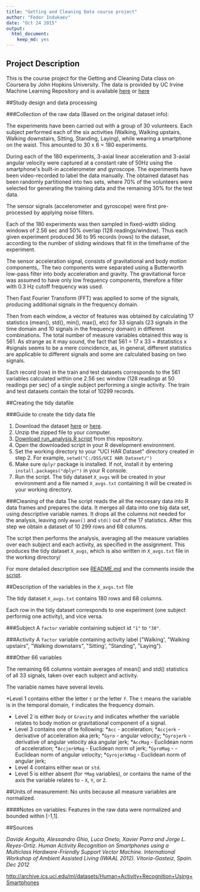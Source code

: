 ```yaml
---
title: "Getting and Cleaning Data course project"
author: "Fedor Indukaev"
date: "Oct 24 2015"
output:
  html_document:
    keep_md: yes
---
```


## Project Description
This is the course project for the Getting and Cleaning Data class on Coursera by John Hopkins University.
The data is provided by UC Irvine Machine Learning Repository and is available [here](http://archive.ics.uci.edu/ml/datasets/Human+Activity+Recognition+Using+Smartphones) or [here](https://d396qusza40orc.cloudfront.net/getdata%2Fprojectfiles%2FUCI%20HAR%20Dataset.zip)

##Study design and data processing

###Collection of the raw data
(Based on the original dataset info):

The experiments have been carried out with a group of 30 volunteers. Each subject performed each of the six activities  (Walking, Walking upstairs, Walking downstairs, Sitting, Standing, Laying), while wearing a smartphone on the waist. This amounted to 30 x 6 = 180 experiments.

During each of the 180 experiments, 3-axial linear acceleration and 3-axial angular velocity were captured at a constant rate of 50Hz using the smartphone's built-in accelerometer and gyroscope. The experiments have been video-recorded to label the data manually. The obtained dataset has been randomly partitioned into two sets, where 70% of the volunteers were selected for generating the training data and the remaining 30% for the test data.

The sensor signals (accelerometer and gyroscope) were first pre-processed by applying noise filters.

Each of the 180 experiments was then sampled in fixed-width sliding windows of 2.56 sec and 50% overlap (128 readings/window). Thus each given experiment produced 36 to 95 records (rows) to the dataset, according to the number of sliding windows that fit in the timeframe of the experiment.

The sensor acceleration signal, consists of gravitational and body motion components,. The two components were separated using a Butterworth low-pass filter into body acceleration and gravity. The gravitational force was assumed to have only low frequency components, therefore a filter with 0.3 Hz cutoff frequency was used.

Then Fast Fourier Transform (FFT) was applied to some of the signals, producing additional signals in the frequency domain.

Then from each window, a vector of features was obtained by calculating 17 statistics (mean(), std(), min(), max(), etc) for 33 signals (23 signals in the time domain and 10 signals in the frequency domain) in different combinations. The total number of measure variables obtained this way is 561. As strange as it may sound, the fact that 561 = 17 x 33 = #statistics x #signals seems to be a mere coincidence, as,  in general, different statistics are applicable to different signals and some are calculated basing on two signals.

Each record (row) in the train and test datasets corresponds to the 561 variables calculated within one 2.56 sec window (128 readings at 50 readings per sec) of a single subject performing a single activity. The train and test datasets contain the total of 10299 records.

##Creating the tidy datafile

###Guide to create the tidy data file
1. Download the dataset [here](http://archive.ics.uci.edu/ml/machine-learning-databases/00240/UCI%20HAR%20Dataset.zip) or [here](https://d396qusza40orc.cloudfront.net/getdata%2Fprojectfiles%2FUCI%20HAR%20Dataset.zip).
2. Unzip the zipped file to your computer.
3. [Download run_analysis.R script](https://github.com/gecko984/Getting-and-Cleaning-Data-Course-Project/blob/master/run_analysis.R)  from this repository. 
4. Open the downloaded script in your R development environment.
5. Set the working directory to your "UCI HAR Dataset" directory created in step 2. For example, `setwd("C:/DSS/UCI HAR Dataset/")` 
6. Make sure `dplyr` package is installed. If not, install it by entering `install.packages("dplyr")` in your R console.
7. Run the script. The tidy dataset `X_avgs` will be created in your environment and a file named `X_avgs.txt` containing it will be created in your working directory. 

###Cleaning of the data
The script reads the all the neccesary data into R data frames and prepares the data. It merges all data into one big data set, using descriptive variable names. It drops all the columns not needed for the analysis, leaving only `mean()` and `std()` out of the 17 statistics. After this step we obtain a dataset of 10 299 rows and 68 columns.

The script then performs the analysis, averaging all the measure variables over each subject and each activity, as specified in the assignment. This produces the tidy dataset `X_avgs`, which is also written in `X_avgs.txt` file in the working directory/

For more detailed description see [README.md](https://github.com/gecko984/Getting-and-Cleaning-Data-Course-Project/blob/master/README.md) and the comments inside the [script](https://github.com/gecko984/Getting-and-Cleaning-Data-Course-Project/blob/master/run_analysis.R).

##Description of the variables in the `X_avgs.txt` file

The tidy dataset `X_avgs.txt` contains 180 rows and 68 columns.

Each row in the tidy dataset corresponds to one experiment (one subject performig one activity), and vice versa.

###Subject
A `factor` variable containing subject id `"1"` to `"30"`.

###Activity
A `factor` variable containing activity label ("Walking', "Walking upstairs", "Walking downstairs", "Sitting', "Standing", "Laying").

###Other 66 variables

The remaining 66 columns vontain averages of mean() and std() statistics of all 33 signals, taken over each subject and activity.

The variable names have several levels.

*Level 1 contains either the letter `t` or the letter `f`. The `t` means the variable is in the temporal domain, `f` indicates the frequency domain.
* Level 2 is either `Body` or `Gravity` and indicates whether the variable relates to body motion or  gravitational component of a signal.
* Level 3 contains one of te following: 
  *`Acc` - acceleration;
  *`Accjerk` - derivative of acceleration aka jerk;
  *`Gyro` - angular velocity;
  *`Gyrojerk` - derivative of angular velocity aka angular jerk;
  *`AccMag` - Euclidean norm of acceleration;
  *`AccjerkMag` - Euclidean norm of jerk;
  *`GyroMag` -  - Euclidean norm of angular velocity;
  *`GyrojerkMag` - Euclidean norm of angular jerk;
* Level 4 contains either `mean` or `std`.
* Level 5 is either absent (for `*Mag` variables), or contains the name of the axis the variable relates to - `X`, `Y`, or `Z`.

##Units of measurement:
No units because all measure variables are normalized.

####Notes on variables:
Features in the raw data were normalized and bounded within [-1,1].



##Sources

*Davide Anguita, Alessandro Ghio, Luca Oneto, Xavier Parra and Jorge L. Reyes-Ortiz. Human Activity Recognition on Smartphones using a Multiclass Hardware-Friendly Support Vector Machine. International Workshop of Ambient Assisted Living (IWAAL 2012). Vitoria-Gasteiz, Spain. Dec 2012*

http://archive.ics.uci.edu/ml/datasets/Human+Activity+Recognition+Using+Smartphones

